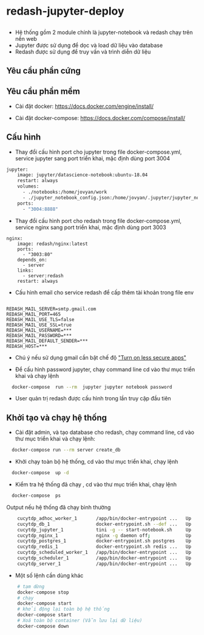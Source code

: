 # redash-jupyter-deploy

##
- Hệ thống gồm 2 module chính là jupyter-notebook và redash chạy trên nền web
- Jupyter được sử dụng để dọc và load dữ liệu vào database
- Redash được sử dụng để truy vấn và trình diễn dữ liệu 

## Yêu cầu phần cứng

## Yêu cầu phần mềm

- Cài đặt docker: https://docs.docker.com/engine/install/

- Cài đặt docker-compose: https://docs.docker.com/compose/install/


## Cấu hình

- Thay đổi cấu hình port cho jupyter trong file docker-compose.yml, service jupyter sang port triển khai, mặc định dùng port 3004
```bash
jupyter:
    image: jupyter/datascience-notebook:ubuntu-18.04
    restart: always
    volumes:
      - ./notebooks:/home/jovyan/work
      - ./jupyter_notebook_config.json:/home/jovyan/.jupyter/jupyter_notebook_config.json
    ports:
      - "3004:8888"
```
- Thay đổi cấu hình port cho redash trong file docker-compose.yml, service nginx sang port triển khai, mặc định dùng port 3003

```
nginx:
    image: redash/nginx:latest
    ports:
      - "3003:80"
    depends_on:
      - server
    links:
      - server:redash
    restart: always
```

- Cấu hình email cho service redash để cấp thêm tài khoản trong file env
```

REDASH_MAIL_SERVER=smtp.gmail.com
REDASH_MAIL_PORT=465
REDASH_MAIL_USE_TLS=false
REDASH_MAIL_USE_SSL=true
REDASH_MAIL_USERNAME=***
REDASH_MAIL_PASSWORD=***
REDASH_MAIL_DEFAULT_SENDER=***
REDASH_HOST=***

```

- Chú ý nếu sử dụng gmail cần bật chế độ ["Turn on less secure apps"](https://support.google.com/a/answer/176600?hl=en#zippy=%2Cuse-the-gmail-smtp-server)

- Để cấu hình password jupyter, chạy command line cd vào thư mục triển khai và chạy lệnh
```bash
  docker-compose  run --rm  jupyter jupyter notebook password
```

- User quản trị redash được cấu hình trong lần truy cập đầu tiên

## Khởi tạo và chạy hệ thống

- Cài đặt admin, và tạo database cho redash, chạy command line, cd vào thư mục triển khai và chạy lệnh:
```bash
  docker-compose run --rm server create_db
```

- Khởi chạy toàn bộ hệ thống, cd vào thư mục triển khai, chạy lệnh 
```bash
  docker-compose  up -d
```

- Kiểm tra hệ thống đã chạy , cd vào thư mục triển khai, chạy lệnh
```bash
  docker-compose  ps
```

Output nếu hệ thống đã chạy bình thường 
```bash
    cucytdp_adhoc_worker_1       /app/bin/docker-entrypoint ...   Up      5000/tcp                     
    cucytdp_db_1                 docker-entrypoint.sh --def ...   Up      3306/tcp, 33060/tcp          
    cucytdp_jupyter_1            tini -g -- start-notebook.sh     Up      0.0.0.0:3004->8888/tcp       
    cucytdp_nginx_1              nginx -g daemon off;             Up      443/tcp, 0.0.0.0:3003->80/tcp
    cucytdp_postgres_1           docker-entrypoint.sh postgres    Up      5432/tcp                     
    cucytdp_redis_1              docker-entrypoint.sh redis ...   Up      6379/tcp                     
    cucytdp_scheduled_worker_1   /app/bin/docker-entrypoint ...   Up      5000/tcp                     
    cucytdp_scheduler_1          /app/bin/docker-entrypoint ...   Up      5000/tcp                     
    cucytdp_server_1             /app/bin/docker-entrypoint ...   Up      0.0.0.0:5000->5000/tcp   
```


- Một số lệnh cần dùng khác
```bash
    # tạm dừng 
    docker-compose stop
    # chạy 
    docker-compose start
    # khởi động lại toàn bộ hệ thống
    docker-compose start
    # Xoá toàn bộ container (Vẫn lưu lại dữ liệu)
    docker-compose down
```
